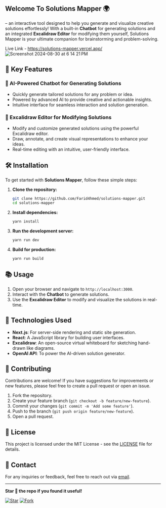 ## Welcome To Solutions Mapper 🌍
– an interactive tool designed to help you generate and visualize creative solutions effortlessly! With a built-in **Chatbot** for generating solutions and an integrated **Excalidraw Editor** for modifying them yourself, Solutions Mapper is your ultimate companion for brainstorming and problem-solving.

Live Link - https://solutions-mapper.vercel.app/
![Screenshot 2024-08-30 at 6 14 21 PM](https://github.com/user-attachments/assets/8afffdb3-0097-47f1-9ef6-4ae4b8be4d4b)



## 🚀 Key Features

### 💬 AI-Powered Chatbot for Generating Solutions
- Quickly generate tailored solutions for any problem or idea.
- Powered by advanced AI to provide creative and actionable insights.
- Intuitive interface for seamless interaction and solution generation.

### 🎨 Excalidraw Editor for Modifying Solutions
- Modify and customize generated solutions using the powerful Excalidraw editor.
- Draw, annotate, and create visual representations to enhance your ideas.
- Real-time editing with an intuitive, user-friendly interface.


## 🛠️ Installation

To get started with **Solutions Mapper**, follow these simple steps:

1. **Clone the repository:**

    ```bash
    git clone https://github.com/Farid4hmed/solutions-mapper.git
    cd solutions-mapper
    ```

2. **Install dependencies:**

    ```bash
    yarn install
    ```

3. **Run the development server:**

    ```bash
    yarn run dev
    ```

4. **Build for production:**

    ```bash
    yarn run build
    ```

## 📚 Usage

1. Open your browser and navigate to `http://localhost:3000`.
2. Interact with the **Chatbot** to generate solutions.
3. Use the **Excalidraw Editor** to modify and visualize the solutions in real-time.

## 🤖 Technologies Used

- **Next.js**: For server-side rendering and static site generation.
- **React**: A JavaScript library for building user interfaces.
- **Excalidraw**: An open-source virtual whiteboard for sketching hand-drawn like diagrams.
- **OpenAI API**: To power the AI-driven solution generator.

## 🙌 Contributing

Contributions are welcome! If you have suggestions for improvements or new features, please feel free to create a pull request or open an issue.

1. Fork the repository.
2. Create your feature branch (`git checkout -b feature/new-feature`).
3. Commit your changes (`git commit -m 'Add some feature'`).
4. Push to the branch (`git push origin feature/new-feature`).
5. Open a pull request.

## 📄 License

This project is licensed under the MIT License - see the [LICENSE](LICENSE) file for details.

## 📧 Contact

For any inquiries or feedback, feel free to reach out via [email](mailto:faridahmed@example.com).

---

**Star 🌟 the repo if you found it useful!**

[![Star](https://img.shields.io/github/stars/Farid4hmed/solutions-mapper.svg?style=social)](https://github.com/Farid4hmed/solutions-mapper/stargazers) [![Fork](https://img.shields.io/github/forks/Farid4hmed/solutions-mapper.svg?style=social)](https://github.com/Farid4hmed/solutions-mapper/network/members)
